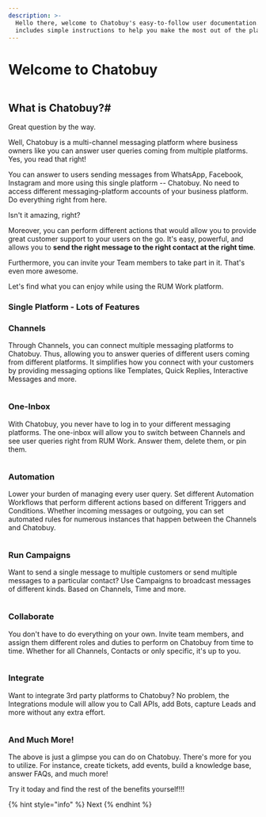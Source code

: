 ```yaml
---
description: >-
  Hello there, welcome to Chatobuy's easy-to-follow user documentation. It
  includes simple instructions to help you make the most out of the platform.
---
```


# Welcome to Chatobuy

<figure><img src=".gitbook/assets/RUM Work All Channels View.png" alt=""><figcaption></figcaption></figure>

## What is Chatobuy?\#

Great question by the way.

Well, Chatobuy is a multi-channel messaging platform where business owners like you can answer user queries coming from multiple platforms. Yes, you read that right!

You can answer to users sending messages from WhatsApp, Facebook, Instagram and more using this single platform -- Chatobuy. No need to access different messaging-platform accounts of your business platform. Do everything right from here.

Isn't it amazing, right?

Moreover, you can perform different actions that would allow you to provide great customer support to your users on the go. It's easy, powerful, and allows you to **send the right message to the right contact at the right time**.

Furthermore, you can invite your Team members to take part in it. That's even more awesome.

Let's find what you can enjoy while using the RUM Work platform.

### Single Platform - Lots of Features

### Channels

Through Channels, you can connect multiple messaging platforms to Chatobuy. Thus, allowing you to answer queries of different users coming from different platforms. It simplifies how you connect with your customers by providing messaging options like Templates, Quick Replies, Interactive Messages and more.

<figure><img src=".gitbook/assets/Channels.png" alt=""><figcaption></figcaption></figure>

### One-Inbox

With Chatobuy, you never have to log in to your different messaging platforms. The one-inbox will allow you to switch between Channels and see user queries right from RUM Work. Answer them, delete them, or pin them.

<figure><img src=".gitbook/assets/One Inbox.png" alt=""><figcaption></figcaption></figure>

### Automation

Lower your burden of managing every user query. Set different Automation Workflows that perform different actions based on different Triggers and Conditions. Whether incoming messages or outgoing, you can set automated rules for numerous instances that happen between the Channels and Chatobuy.

<figure><img src=".gitbook/assets/Automation.png" alt=""><figcaption></figcaption></figure>

### Run Campaigns

Want to send a single message to multiple customers or send multiple messages to a particular contact? Use Campaigns to broadcast messages of different kinds. Based on Channels, Time and more.

<figure><img src=".gitbook/assets/Campaigns.png" alt=""><figcaption></figcaption></figure>

### Collaborate

You don't have to do everything on your own. Invite team members, and assign them different roles and duties to perform on Chatobuy from time to time. Whether for all Channels, Contacts or only specific, it's up to you.

<figure><img src=".gitbook/assets/Team Collaboration.png" alt=""><figcaption></figcaption></figure>

### Integrate

Want to integrate 3rd party platforms to Chatobuy? No problem, the Integrations module will allow you to Call APIs, add Bots, capture Leads and more without any extra effort.

<figure><img src=".gitbook/assets/Integration.png" alt=""><figcaption></figcaption></figure>

### And Much More!

The above is just a glimpse you can do on Chatobuy. There's more for you to utilize. For instance, create tickets, add events, build a knowledge base, answer FAQs, and much more!

Try it today and find the rest of the benefits yourself!!!

{% hint style="info" %}
Next
{% endhint %}
